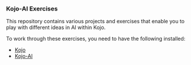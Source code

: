 ### Kojo-AI Exercises

This repository contains various projects and exercises that enable you to play with different ideas in AI within Kojo.

To work through these exercises, you need to have the following installed:
* [Kojo](https://www.kogics.net/kojo-download)
* [Kojo-AI](https://github.com/litan/kojo-ai-2/releases)
